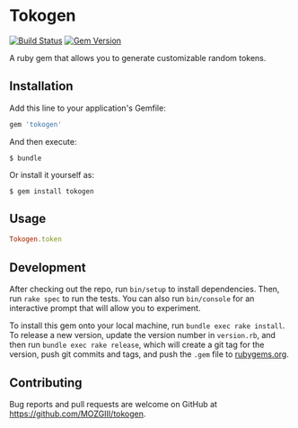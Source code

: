 # Tokogen
[![Build Status](https://travis-ci.org/MOZGIII/tokogen.svg?branch=master)](https://travis-ci.org/MOZGIII/tokogen)
[![Gem Version](https://badge.fury.io/rb/tokogen.svg)](https://badge.fury.io/rb/tokogen)

A ruby gem that allows you to generate customizable random tokens.

## Installation

Add this line to your application's Gemfile:

```ruby
gem 'tokogen'
```

And then execute:

    $ bundle

Or install it yourself as:

    $ gem install tokogen

## Usage

```ruby
Tokogen.token
```

## Development

After checking out the repo, run `bin/setup` to install dependencies. Then, run `rake spec` to run the tests. You can also run `bin/console` for an interactive prompt that will allow you to experiment.

To install this gem onto your local machine, run `bundle exec rake install`. To release a new version, update the version number in `version.rb`, and then run `bundle exec rake release`, which will create a git tag for the version, push git commits and tags, and push the `.gem` file to [rubygems.org](https://rubygems.org).

## Contributing

Bug reports and pull requests are welcome on GitHub at https://github.com/MOZGIII/tokogen.

